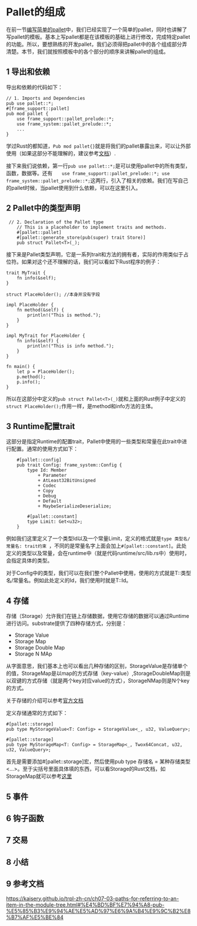 # Pallet的组成

在前一节[编写简单的pallet](6编写简单的pallet.md)中，我们已经实现了一个简单的pallet，同时也讲解了写pallet的模板。基本上写pallet都是在该模板的基础上进行修改，完成特定pallet的功能。所以，要想熟练的开发pallet，我们必须得把pallet中的各个组成部分弄清楚。本节，我们就按照模板中的各个部分的顺序来讲解pallet的组成。


## 1 导出和依赖
导出和依赖的代码如下：
```
// 1. Imports and Dependencies
pub use pallet::*;
#[frame_support::pallet]
pub mod pallet {
    use frame_support::pallet_prelude::*;
    use frame_system::pallet_prelude::*;
    ...
}
```
学过Rust的都知道，```Pub mod pallet{}```就是将我们的pallet暴露出来，可以让外部使用（如果这部分不能理解的，建议参考[文档](https://kaisery.github.io/trpl-zh-cn/ch07-03-paths-for-referring-to-an-item-in-the-module-tree.html#%E4%BD%BF%E7%94%A8-pub-%E5%85%B3%E9%94%AE%E5%AD%97%E6%9A%B4%E9%9C%B2%E8%B7%AF%E5%BE%84)）. 

接下来我们说依赖，第一行```pub use pallet::*;```是可以使用pallet中的所有类型，函数，数据等。还有 ```   use frame_support::pallet_prelude::*; use frame_system::pallet_prelude::*;```这两行，引入了相关的依赖。我们在写自己的pallet时候，当pallet使用到什么依赖，可以在这里引入。


## 2 Pallet中的类型声明
```
 // 2. Declaration of the Pallet type
    // This is a placeholder to implement traits and methods.
    #[pallet::pallet]
    #[pallet::generate_store(pub(super) trait Store)]
    pub struct Pallet<T>(_);
```
接下来是Pallet类型声明，它是一系列trait和方法的拥有者，实际的作用类似于占位符。如果对这个还不理解的话，我们可以看如下Rust程序的例子：
```
trait MyTrait {
    fn info(&self);
}

struct PlaceHolder(); //本身并没有字段

impl PlaceHolder {
    fn method(&self) {
        println!("This is method.");
    }
}

impl MyTrait for PlaceHolder {
    fn info(&self) {
        println!("This is info method.");
    }
}

fn main() {
    let p = PlaceHolder();
    p.method();
    p.info();
}
```
所以在这部分中定义的```pub struct Pallet<T>(_)```就和上面的Rust例子中定义的```struct PlaceHolder();```作用一样，是method和info方法的主体。

## 3 Runtime配置trait
这部分是指定Runtime的配置trait，Pallet中使用的一些类型和常量在此trait中进行配置。通常的使用方式如下：
```
    #[pallet::config]
    pub trait Config: frame_system::Config {
        type Id: Member
			+ Parameter
			+ AtLeast32BitUnsigned
			+ Codec
			+ Copy
			+ Debug
			+ Default
			+ MaybeSerializeDeserialize;
            
        #[pallet::constant]
		type Limit: Get<u32>;
    }
```
例如我们这里定义了一个类型Id以及一个常量Limit，定义的格式就是```type 类型名/常量名: trait约束 ```，不同的是常量名字上面会加上```#[pallet::constant]```。此处定义的类型以及常量，会在runtime中（就是代码runtime/src/lib.rs中）使用时，会指定具体的类型。

对于Config中的类型，我们可以在我们整个Pallet中使用，使用的方式就是T::类型名/常量名。例如此处定义的Id，我们使用时就是T::Id。

## 4 存储
存储（Storage）允许我们在链上存储数据，使用它存储的数据可以通过Runtime进行访问。substrate提供了四种存储方式，分别是：

* Storage Value
* Storage Map
* Storage Double Map
* Storage N MAp

从字面意思，我们基本上也可以看出几种存储的区别，StorageValue是存储单个的值，StorageMap是以map的方式存储（key-value）,StorageDoubleMap则是以双键的方式存储（就是两个key对应value的方式），StorageNMap则是N个key的方式。

关于存储的介绍可以参考[官方文档](https://docs.substrate.io/v3/runtime/storage/)

定义存储通常的方式如下：
```
#[pallet::storage]
pub type MyStorageValue<T: Config> = StorageValue<_, u32, ValueQuery>;

#[pallet::storage]
pub type MyStorageMap<T: Config> = StorageMap<_, Twox64Concat, u32, u32, ValueQuery>;
```
首先是需要添加#[pallet::storage]宏，然后使用pub type 存储名 = 某种存储类型<...>。至于尖括号里面具体填的东西，可以看Storage的Rust文档，如StorageMap就可以参考[这里](https://docs.substrate.io/rustdocs/latest/frame_support/storage/types/struct.StorageMap.html)

## 5 事件


## 6 钩子函数

## 7 交易

## 8 小结

## 9 参考文档
https://kaisery.github.io/trpl-zh-cn/ch07-03-paths-for-referring-to-an-item-in-the-module-tree.html#%E4%BD%BF%E7%94%A8-pub-%E5%85%B3%E9%94%AE%E5%AD%97%E6%9A%B4%E9%9C%B2%E8%B7%AF%E5%BE%84
